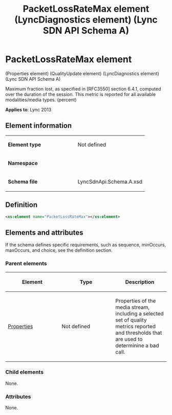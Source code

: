 ﻿---
title: PacketLossRateMax element (LyncDiagnostics element) (Lync SDN API Schema A)
TOCTitle: PacketLossRateMax element
ms:assetid: 26a34ada-139b-380e-cae6-6badbfa9af65
ms:mtpsurl: https://msdn.microsoft.com/en-us/library/Dn439249(v=office.15)
ms:contentKeyID: 57260985
ms.date: 07/24/2014
mtps_version: v=office.15
dev_langs:
- xml
---

# PacketLossRateMax element 

(Properties element) (QualityUpdate element) (LyncDiagnostics element) (Lync SDN API Schema A)

Maximum fraction lost, as specified in \[RFC3550\] section 6.4.1, computed over the duration of the session. This metric is reported for all available modalities/media types. (percent)


**Applies to**: Lync 2013

## Element information

<table>
<colgroup>
<col style="width: 50%" />
<col style="width: 50%" />
</colgroup>
<tbody>
<tr class="odd">
<td><p><strong>Element type</strong></p></td>
<td><p>Not defined</p></td>
</tr>
<tr class="even">
<td><p><strong>Namespace</strong></p></td>
<td><p></p></td>
</tr>
<tr class="odd">
<td><p><strong>Schema file</strong></p></td>
<td><p>LyncSdnApi.Schema.A.xsd</p></td>
</tr>
</tbody>
</table>


## Definition

``` xml
<xs:element name="PacketLossRateMax"></xs:element>
```

## Elements and attributes

If the schema defines specific requirements, such as sequence, minOccurs, maxOccurs, and choice, see the definition section.

### Parent elements

<table>
<colgroup>
<col style="width: 33%" />
<col style="width: 33%" />
<col style="width: 33%" />
</colgroup>
<thead>
<tr class="header">
<th><p>Element</p></th>
<th><p>Type</p></th>
<th><p>Description</p></th>
</tr>
</thead>
<tbody>
<tr class="odd">
<td><p><a href="properties-element-qualityupdate-element-sdn-api-schema-a.md">Properties</a></p></td>
<td><p>Not defined</p></td>
<td><p>Properties of the media stream, including a selected set of quality metrics reported and thresholds that are used to determinine a bad call.</p></td>
</tr>
</tbody>
</table>


### Child elements

None.

### Attributes

None.

